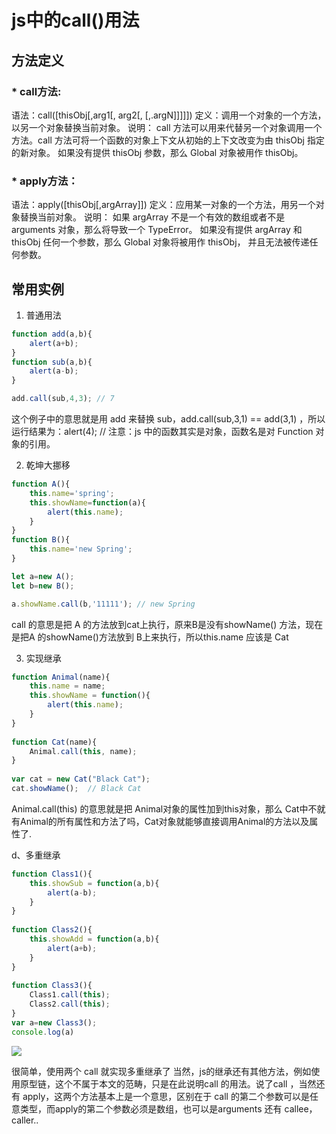 # js中的call()用法

## 方法定义

### * call方法: 

语法：call([thisObj[,arg1[, arg2[,   [,.argN]]]]]) 
定义：调用一个对象的一个方法，以另一个对象替换当前对象。 
说明： 
call 方法可以用来代替另一个对象调用一个方法。call 方法可将一个函数的对象上下文从初始的上下文改变为由 thisObj 指定的新对象。 
如果没有提供 thisObj 参数，那么 Global 对象被用作 thisObj。 

### * apply方法： 

语法：apply([thisObj[,argArray]]) 
定义：应用某一对象的一个方法，用另一个对象替换当前对象。 
说明： 
如果 argArray 不是一个有效的数组或者不是 arguments 对象，那么将导致一个 TypeError。 
如果没有提供 argArray 和 thisObj 任何一个参数，那么 Global 对象将被用作 thisObj， 并且无法被传递任何参数。
 
## 常用实例

1. 普通用法

```js
function add(a,b){
	alert(a+b);
}
function sub(a,b){
	alert(a-b);
}

add.call(sub,4,3); // 7
 ``` 

 这个例子中的意思就是用 add 来替换 sub，add.call(sub,3,1) == add(3,1) ，所以运行结果为：alert(4); // 注意：js 中的函数其实是对象，函数名是对 Function 对象的引用。
 
2. 乾坤大挪移

```js
function A(){
	this.name='spring';
	this.showName=function(a){
		alert(this.name);
	}
}
function B(){
	this.name='new Spring';
}

let a=new A();
let b=new B();

a.showName.call(b,'11111'); // new Spring 
 ```  

 call 的意思是把 A 的方法放到cat上执行，原来B是没有showName() 方法，现在是把A 的showName()方法放到 B上来执行，所以this.name 应该是 Cat
 
3. 实现继承

```js
function Animal(name){      
    this.name = name;      
    this.showName = function(){      
        alert(this.name);      
    }      
}      
   
function Cat(name){    
    Animal.call(this, name); 
}      
    
var cat = new Cat("Black Cat");     
cat.showName();  // Black Cat
```

 Animal.call(this) 的意思就是把 Animal对象的属性加到this对象，那么 Cat中不就有Animal的所有属性和方法了吗，Cat对象就能够直接调用Animal的方法以及属性了.
 
d、多重继承

```js
function Class1(){  
    this.showSub = function(a,b){  
        alert(a-b);  
    }  
}  
  
function Class2(){  
    this.showAdd = function(a,b){  
        alert(a+b);  
    }  
}  
  
function Class3(){  
    Class1.call(this);  
    Class2.call(this);  
} 
var a=new Class3();
console.log(a)  
```
![](https://github.com/jianjun6668/Record/tree/master/img/4.jpg)  


 很简单，使用两个 call 就实现多重继承了
当然，js的继承还有其他方法，例如使用原型链，这个不属于本文的范畴，只是在此说明call 的用法。说了call ，当然还有 apply，这两个方法基本上是一个意思，区别在于 call 的第二个参数可以是任意类型，而apply的第二个参数必须是数组，也可以是arguments
还有 callee，caller..
